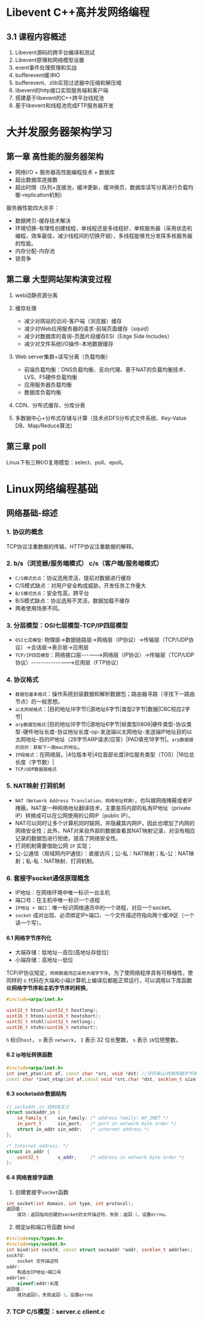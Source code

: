 # Libevent C++高并发网络编程
## 3.1 课程内容概述
1. Libevent源码的跨平台编译和测试
2. Libevent原理和网络模型设置
3. event事件处理原理和实战
4. bufferevent缓冲IO
5. bufferevent、zlib实现过滤器中压缩和解压缩
6. libevent的http接口实现服务端和客户端
7. 搭建基于libevent的C++跨平台线程池
8. 基于libevent和线程池完成FTP服务器开发

# 大并发服务器架构学习
## 第一章 高性能的服务器架构
+ 网络I/O + 服务器高性能编程技术 + 数据库
+ 超出数据库连接数
+ 超出时限（队列+连接池，缓冲更新，缓冲换页，数据库读写分离进行负载均衡-replication机制）

服务器性能四大杀手：
+ 数据拷贝-缓存技术解决
+ 环境切换-有理性创建线程，单线程还是多线程好，单核服务器（采用状态机编程，效率最佳，减少线程间的切换开销），多线程能够充分发挥多核服务器的性能。
+ 内存分配-内存池
+ 锁竞争

## 第二章 大型网站架构演变过程
1. web动静资源分离
2. 缓存处理
    + 减少对网站的访问-客户端（浏览器）缓存
    + 减少对Web应用服务器的请求-前端页面缓存（squid）
    + 减少对数据库的查询-页面片段缓存ESI（Edge Side Includes）
    + 减少对文件系统I/O操作-本地数据缓存

3. Web server集群+读写分离（负载均衡）
    + 前端负载均衡：DNS负载均衡、反向代理、基于NAT的负载均衡技术、LVS、F5硬件负载均衡
    + 应用服务器负载均衡
    + 数据库负载均衡
4. CDN、分布式缓存、分库分表
5. 多数据中心+分布式存储与计算（技术点DFS分布式文件系统、Key-Value DB、Map/Reduce算法）

## 第三章 poll
Linux下有三种I/O复用模型：select、poll、epoll。

# Linux网络编程基础
## 网络基础-综述
### 1. **协议的概念**
TCP协议注重数据的传输，HTTP协议注重数据的解释。
### 2. b/s（浏览器/服务端模式） c/s（客户端/服务端模式）
+ `C/S模式优点`：协议选用灵活，提前对数据进行缓存
+ C/S模式缺点：对用户安全构成威胁，开发任务工作量大
+ `B/S模式优点`：安全性高，跨平台
+ B/S模式缺点：协议选用不灵活，数据加载不缓存
+ 两者使用场景不同。
### 3. **分层模型：OSI七层模型-TCP/IP四层模型**
+ `OSI七层模型`: 物理层->数据链路层->网络层（IP协议）->传输层（TCP/UDP协议）->会话层->表示层->应用层
+ `TCP/IP四层模型`：网络接口层------>网络层（IP协议）->传输层（TCP/UDP协议）--------------->应用层（FTP协议）
### 4. **协议格式**
+ `数据包基本格式`：操作系统封装数据和解析数据包；路由器寻路（寻找下一路由节点）的一般思想。
+ `以太网帧格式`：|目的地址(6字节)|源地址6字节|类型2字节|数据|CRC校应2字节|
+ `arp数据包格式`:|目的地址(6字节)|源地址6字节|帧类型0806|硬件类型-协议类型-硬件地址长度-协议地址长度-op-发送端以太网地址-发送端IP地址目的以太网地址-目的IP地址（28字节ARP请求/应答）|PAD填充18字节|。`arp数据报的目的：获取下一跳mac的地址`。
+ `IP段格式`：在网络层。|4位版本号|4位首部长度|8位服务类型（TOS）|16位总长度（字节数）|
+ `TCP/UDP数据报格式`
### 5. **NAT映射 打洞机制**
+ `NAT（Network Address Translation，网络地址转换）`，也叫做网络掩蔽或者IP掩蔽。NAT是一种网络地址翻译技术，主要是将内部的私有IP地址（private IP）转换成可以在公网使用的公网IP（public IP）。
+ NAT可以同时让多个计算机同时联网，并隐藏其内网IP，因此也增加了内网的网络安全性；此外，NAT对来自外部的数据查看其NAT映射记录，对没有相应记录的数据包进行拒绝，提高了网络安全性。
+ 打洞机制需要借助公网 `IP` 实现；
+ 公-公通信（局域网内IP通信）：直接访问；公-私：NAT映射；私-公：NAT映射；私-私：NAT映射、打洞机制。
### 6. **套接字socket通信原理概念**
+ IP地址：在网络环境中唯一标识一台主机
+ 端口号：在主机中唯一标识一个进程
+ `IP地址 + 端口`：唯一标识网络通讯中的一个进程，对应一个socket。
+ `socket` 成对出现、必须绑定IP+端口、一个文件描述符指向两个缓冲区（一个读一个写）。

#### 6.1 网络字节序列化
+ 大端存储：低地址--高位(高地址存低位)
+ 小端存储：高地址--低位

TCP/IP协议规定，`网络数据流应采用大端字节序`。为了使网络程序具有可移植性，使同样的 c 代码在大端和小端计算机上编译后都能正常运行，可以调用以下库函数做**网络字节序和主机字节序的转换**。
```C++
#include<arpa/inet.h>

uint32_t htonl(uint32_t hostlong);
uint16_t htons(uint16_t hostshort);
uint32_t ntohl(uint32_t netlong);
uint16_t ntohs(uint16_t netshort);
```
`h` 标识`host`， `n` 表示 `network`， `I` 表示 32 位长整数， `s` 表示 `16`位短整数。
#### 6.2 ip地址转换函数
``` C++
#include<arpa/inet.h>
int inet_pton(int af, const char *src, void *dst) //字符串ip转换网络字节序;
const char *inet_ntop(int af,const void *src,char *dst, socklen_t size) //网络字节序转换字符串ip;
```
#### 6.3 socketaddr数据结构
```C++
// sockaddr_in 结构体定义
struct sockaddr_in {
    sa_family_t    sin_family; /* address family: AF_INET */
    in_port_t      sin_port;   /* port in network byte order */
    struct in_addr sin_addr;   /* internet address */
};

/* Internet address. */
struct in_addr {
    uint32_t       s_addr;     /* address in network byte order */
};
```
#### 6.4 网络套接字函数
1. 创建套接字`socket`函数 
```cpp
int socket(int domain, int type, int protocol);
返回值：
    成功：返回指向创建的socket的文件描述符，失败：返回-1，设置errno。
```
2. 绑定ip和端口号函数 bind
```cpp
#include<sys/types.h>
#include<sys/socket.h>
int bind(int cockfd, const struct sockaddr *addr, socklen_t addrlen);
sockfd:
    socket 文件描述符
addr:
    构造出IP地址+端口号
addrlen：
    sizeof(addr)长度
返回值：
    成功返回0，失败返回-1，设置errno
```
### 7. **TCP C/S模型**：server.c client.c


